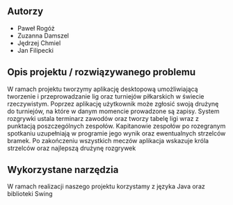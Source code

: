 ## Autorzy

 - Paweł Rogóż
 - Zuzanna Damszel
 - Jędrzej Chmiel
 - Jan Filipecki
## Opis projektu / rozwiązywanego problemu
W ramach projektu tworzymy aplikację desktopową umożliwiającą tworzenie i przeprowadzanie lig oraz turniejów piłkarskich w świecie rzeczywistym. Poprzez aplikację użytkownik może zgłosić swoją drużynę do turniejów, na które w danym momencie prowadzone są zapisy. System rozgrywki ustala terminarz zawodów oraz tworzy tabelę ligi wraz z punktacją poszczególnych zespołów. Kapitanowie zespołów po rozegranym spotkaniu uzupełniają w programie jego wynik oraz ewentualnych strzelców bramek. Po zakończeniu wszystkich meczów aplikacja wskazuje króla strzelców oraz najlepszą drużynę rozgrywek
## Wykorzystane narzędzia
W ramach realizacji naszego projektu korzystamy z języka Java oraz biblioteki Swing
